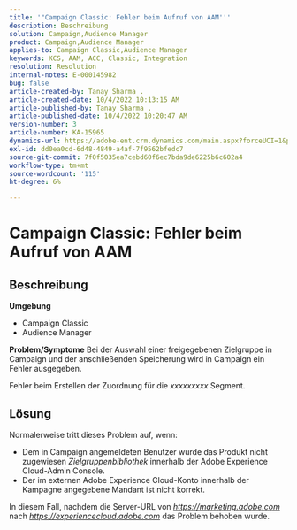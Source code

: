 ```yaml
---
title: '"Campaign Classic: Fehler beim Aufruf von AAM'''
description: Beschreibung
solution: Campaign,Audience Manager
product: Campaign,Audience Manager
applies-to: Campaign Classic,Audience Manager
keywords: KCS, AAM, ACC, Classic, Integration
resolution: Resolution
internal-notes: E-000145982
bug: false
article-created-by: Tanay Sharma .
article-created-date: 10/4/2022 10:13:15 AM
article-published-by: Tanay Sharma .
article-published-date: 10/4/2022 10:20:47 AM
version-number: 3
article-number: KA-15965
dynamics-url: https://adobe-ent.crm.dynamics.com/main.aspx?forceUCI=1&pagetype=entityrecord&etn=knowledgearticle&id=a5fa2f27-cd43-ed11-bba2-0022480868ff
exl-id: dd0ea0cd-6d48-4849-a4af-7f9562bfedc7
source-git-commit: 7f0f5035ea7cebd60f6ec7bda9de6225b6c602a4
workflow-type: tm+mt
source-wordcount: '115'
ht-degree: 6%

---
```


# Campaign Classic: Fehler beim Aufruf von AAM

## Beschreibung

<b>Umgebung</b>
- Campaign Classic
- Audience Manager



<b>Problem/Symptome</b>
Bei der Auswahl einer freigegebenen Zielgruppe in Campaign und der anschließenden Speicherung wird in Campaign ein Fehler ausgegeben.

Fehler beim Erstellen der Zuordnung für die *xxxxxxxxx* Segment.


## Lösung


Normalerweise tritt dieses Problem auf, wenn:

- Dem in Campaign angemeldeten Benutzer wurde das Produkt nicht zugewiesen *Zielgruppenbibliothek* innerhalb der Adobe Experience Cloud-Admin Console.
- Der im externen Adobe Experience Cloud-Konto innerhalb der Kampagne angegebene Mandant ist nicht korrekt.


In diesem Fall, nachdem die Server-URL von *https://marketing.adobe.com* nach *https://experiencecloud.adobe.com* das Problem behoben wurde.
